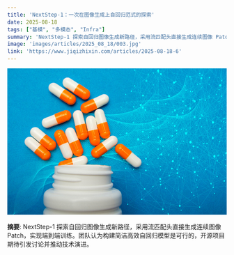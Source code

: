 ```yaml
---
title: 'NextStep-1：一次在图像生成上自回归范式的探索'
date: 2025-08-18
tags: ["基模", "多模态", "Infra"]
summary: 'NextStep-1 探索自回归图像生成新路径，采用流匹配头直接生成连续图像 Patch，实现端到端训练。团队认为构建简洁高效自回归模型是可行的，开源项目期待引发讨论并推动技术演进。'
image: 'images/articles/2025_08_18/003.jpg'
link: 'https://www.jiqizhixin.com/articles/2025-08-18-6'
---
```

![NextStep-1：一次在图像生成上自回归范式的探索](images/articles/2025_08_18/003.jpg)

**摘要**: NextStep-1 探索自回归图像生成新路径，采用流匹配头直接生成连续图像 Patch，实现端到端训练。团队认为构建简洁高效自回归模型是可行的，开源项目期待引发讨论并推动技术演进。
